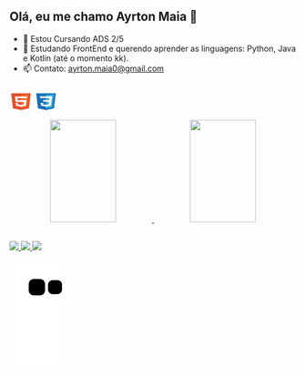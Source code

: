 ## Olá, eu me chamo Ayrton Maia 👋

- 🔭 Estou Cursando ADS 2/5
- 🌱 Estudando FrontEnd e querendo aprender as linguagens: Python, Java e Kotlin (até o momento kk).
- 📫 Contato: ayrton.maia0@gmail.com

<h2 dir="auto"></h2>
<div style="display: inline_block">
  <img align="center" alt="Ayrton-HTML" height="30" width="40" src="https://raw.githubusercontent.com/devicons/devicon/master/icons/html5/html5-original.svg">
  <img align="center" alt="Ayrton-CSS" height="30" width="40" src="https://raw.githubusercontent.com/devicons/devicon/master/icons/css3/css3-original.svg">
</div>

<br>
<div align="center" dri="auto">
  <a href="https://github.com/AyrtonMaia0">
  <img height="180em" width="48%" src="https://github-readme-stats.vercel.app/api?username=AyrtonMaia0&show_icons=true&theme=radical&include_all_commits=true&count_private=true" style="max-width: 100%;"/>
  <img height="180em" width="48%" src="https://github-readme-stats.vercel.app/api/top-langs/?username=AyrtonMaia0&layout=compact&langs_count=7&theme=radical" style="max-width: 100%;"/>
</div>
<rect xmlns="http://www.w3.org/2000/svg" data-testid="card-bg" x="0.5" y="0.5" rx="4.5" height="99%" stroke="#e4e2e2" width="494" fill="#141321" stroke-opacity="1"/>


<h2 dir="auto"></h2>
  
  
<div target="_blank"> 
  <a href="https://www.youtube.com/channel/UC31UJAoOQzg7-bK7a_HF8fg/featured" target="_blank">
    <img src="https://img.shields.io/badge/YouTube-FF0000?style=for-the-badge&logo=youtube&logoColor=white" target="_blank">
  </a>
  
  <a href="https://www.instagram.com/i_cafe.maia/" target="_blank">
    <img src="https://img.shields.io/badge/-Instagram-%23E4405F?style=for-the-badge&logo=instagram&logoColor=white" target="_blank">
  </a>
  
  <a href="https://www.linkedin.com/in/ayrton-maia-404489228/" target="_blank">
    <img src="https://img.shields.io/badge/-LinkedIn-%230077B5?style=for-the-badge&logo=linkedin&logoColor=white" target="_blank">
  </a> 
</div>  
  
  ![Snake animation](https://github.com/AyrtonMaia0/AyrtonMaia0/blob/output/github-contribution-grid-snake.svg)

